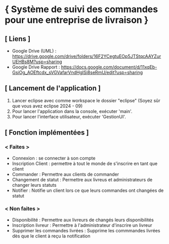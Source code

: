 # **{ Système de suivi des commandes pour une entreprise de livraison }**

## **[ Liens ]**
*   Google Drive (UML) : https://drive.google.com/drive/folders/16F2YCegtuEOp5JTStqcAAYZurUEHBs8M?usp=sharing
*   Google Drive Rapport : https://docs.google.com/document/d/11xqEb-GsiOg_AOEftcdx_sVGVafarVndHgISi8seRmU/edit?usp=sharing

## **[ Lancement de l'application ]**

1. Lancer eclipse avec comme workspace le dossier "eclipse"
(Soyez sûr que vous avez eclipse 2024 - 09)
2. Pour lancer l'application dans la console, exécuter 'main'.
3. Pour lancer l'interface utilisateur, exécuter 'GestionUI'.

## **[ Fonction implémentées ]**
### **< Faites >**
*   Connexion : se connecter à son compte
*   Inscription Client : permettre à tout le monde de s'inscrire en tant que client
*   Commander : Permettre aux clients de commander
*   Changement de statut : Permettre aux livreus et administrateurs de changer leurs statuts
*   Notifier : Notifie un client lors ce que leurs commandes ont changées de statut

### **< Non faites >**
*   Disponibilité : Permettre aux livreurs de changés leurs disponibilités
*   Inscription livreur : Permettre à l'administrateur d'inscrire un livreur
*   Supprimer les commandes livrées : Supprime les commmandes livrées dès que le client à reçu la notification
